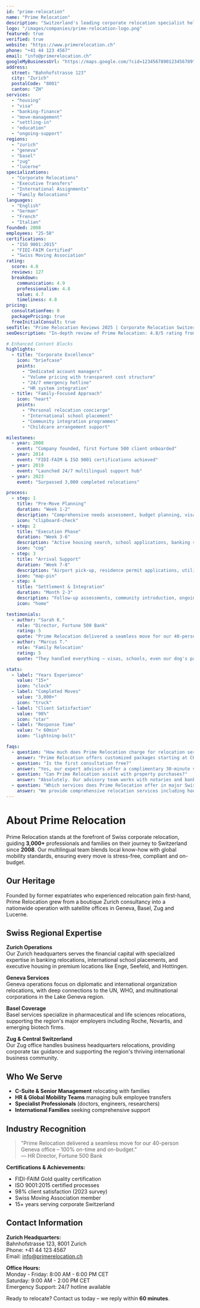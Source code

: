 ```yaml
---
id: "prime-relocation"
name: "Prime Relocation"
description: "Switzerland's leading corporate relocation specialist helping international professionals and families successfully relocate with over 15 years of expertise across all major Swiss regions."
logo: "/images/companies/prime-relocation-logo.png"
featured: true
verified: true
website: "https://www.primerelocation.ch"
phone: "+41 44 123 4567"
email: "info@primerelocation.ch"
googleMyBusinessUrl: "https://maps.google.com/?cid=1234567890123456789"
address:
  street: "Bahnhofstrasse 123"
  city: "Zurich"
  postalCode: "8001"
  canton: "ZH"
services:
  - "housing"
  - "visa"
  - "banking-finance"
  - "move-management"
  - "settling-in"
  - "education"
  - "ongoing-support"
regions:
  - "zurich"
  - "geneva"
  - "basel"
  - "zug"
  - "lucerne"
specializations:
  - "Corporate Relocations"
  - "Executive Transfers"
  - "International Assignments"
  - "Family Relocations"
languages:
  - "English"
  - "German"
  - "French"
  - "Italian"
founded: 2008
employees: "25-50"
certifications:
  - "ISO 9001:2015"
  - "FIDI-FAIM Certified"
  - "Swiss Moving Association"
rating:
  score: 4.8
  reviews: 127
  breakdown:
    communication: 4.9
    professionalism: 4.8
    value: 4.7
    timeliness: 4.8
pricing:
  consultationFee: 0
  packagePricing: true
  freeInitialConsult: true
seoTitle: "Prime Relocation Reviews 2025 | Corporate Relocation Switzerland"
seoDescription: "In-depth review of Prime Relocation: 4.8/5 rating from 127 clients, 15+ years corporate relocation expertise across Zurich, Geneva, Basel & Zug. Compare pricing, services & more."

# Enhanced Content Blocks
highlights:
  - title: "Corporate Excellence"
    icon: "briefcase"
    points:
      - "Dedicated account managers"
      - "Volume pricing with transparent cost structure"
      - "24/7 emergency hotline"
      - "HR system integration"
  - title: "Family-Focused Approach"
    icon: "heart"
    points:
      - "Personal relocation concierge"
      - "International school placement"
      - "Community integration programmes"
      - "Childcare arrangement support"

milestones:
  - year: 2008
    event: "Company founded, first Fortune 500 client onboarded"
  - year: 2014
    event: "FIDI-FAIM & ISO 9001 certifications achieved"
  - year: 2019
    event: "Launched 24/7 multilingual support hub"
  - year: 2023
    event: "Surpassed 3,000 completed relocations"

process:
  - step: 1
    title: "Pre-Move Planning"
    duration: "Week 1-2"
    description: "Comprehensive needs assessment, budget planning, visa application initiation, and timeline development"
    icon: "clipboard-check"
  - step: 2
    title: "Execution Phase"
    duration: "Week 3-6"
    description: "Active housing search, school applications, banking setup, and service provider coordination"
    icon: "cog"
  - step: 3
    title: "Arrival Support"
    duration: "Week 7-8"
    description: "Airport pick-up, residence permit applications, utility connections, and city orientation"
    icon: "map-pin"
  - step: 4
    title: "Settlement & Integration"
    duration: "Month 2-3"
    description: "Follow-up assessments, community introduction, ongoing support activation"
    icon: "home"

testimonials:
  - author: "Sarah K."
    role: "Director, Fortune 500 Bank"
    rating: 5
    quote: "Prime Relocation delivered a seamless move for our 40-person Geneva office – 100% on-time and on-budget."
  - author: "Marcus T."
    role: "Family Relocation"
    rating: 5
    quote: "They handled everything – visas, schools, even our dog's paperwork. Five stars!"

stats:
  - label: "Years Experience"
    value: "15+"
    icon: "clock"
  - label: "Completed Moves"
    value: "3,000+"
    icon: "truck"
  - label: "Client Satisfaction"
    value: "98%"
    icon: "star"
  - label: "Response Time"
    value: "< 60min"
    icon: "lightning-bolt"

faqs:
  - question: "How much does Prime Relocation charge for relocation services?"
    answer: "Prime Relocation offers customized packages starting at CHF 3,500 for single professionals. Full-family executive moves average CHF 8,900. Contact us for a personalized quote based on your specific requirements."
  - question: "Is the first consultation free?"
    answer: "Yes, our expert advisors offer a complimentary 30-minute video assessment to understand your needs and provide initial guidance."
  - question: "Can Prime Relocation assist with property purchases?"
    answer: "Absolutely. Our advisory team works with notaries and banks to facilitate property acquisition for foreign nationals, including mortgage guidance and legal support."
  - question: "Which services does Prime Relocation offer in major Swiss cities?"
    answer: "We provide comprehensive relocation services including housing search, visa assistance, banking setup, and settling-in support across Zurich, Geneva, Basel, Zug, and Lucerne."
---
```


# About Prime Relocation

Prime Relocation stands at the forefront of Swiss corporate relocation, guiding **3,000+** professionals and families on their journey to Switzerland since **2008**. Our multilingual team blends local know-how with global mobility standards, ensuring every move is stress-free, compliant and on-budget.

## Our Heritage

Founded by former expatriates who experienced relocation pain first-hand, Prime Relocation grew from a boutique Zurich consultancy into a nationwide operation with satellite offices in Geneva, Basel, Zug and Lucerne.

## Swiss Regional Expertise

**Zurich Operations**  
Our Zurich headquarters serves the financial capital with specialized expertise in banking relocations, international school placements, and executive housing in premium locations like Enge, Seefeld, and Hottingen.

**Geneva Services**  
Geneva operations focus on diplomatic and international organization relocations, with deep connections to the UN, WHO, and multinational corporations in the Lake Geneva region.

**Basel Coverage**  
Basel services specialize in pharmaceutical and life sciences relocations, supporting the region's major employers including Roche, Novartis, and emerging biotech firms.

**Zug & Central Switzerland**  
Our Zug office handles business headquarters relocations, providing corporate tax guidance and supporting the region's thriving international business community.

## Who We Serve

- **C-Suite & Senior Management** relocating with families
- **HR & Global Mobility Teams** managing bulk employee transfers
- **Specialist Professionals** (doctors, engineers, researchers)
- **International Families** seeking comprehensive support

## Industry Recognition

> "Prime Relocation delivered a seamless move for our 40-person Geneva office – 100% on-time and on-budget."  
> — HR Director, Fortune 500 Bank

**Certifications & Achievements:**
- FIDI-FAIM Gold quality certification
- ISO 9001:2015 certified processes  
- 98% client satisfaction (2023 survey)
- Swiss Moving Association member
- 15+ years serving corporate Switzerland

## Contact Information

**Zurich Headquarters:**  
Bahnhofstrasse 123, 8001 Zurich  
Phone: +41 44 123 4567  
Email: info@primerelocation.ch

**Office Hours:**  
Monday - Friday: 8:00 AM - 6:00 PM CET  
Saturday: 9:00 AM - 2:00 PM CET  
Emergency Support: 24/7 hotline available

Ready to relocate? Contact us today – we reply within **60 minutes**. 